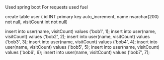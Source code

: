 Used spring boot
For requests used fuel

create table user (
id INT primary key auto_increment,
name nvarchar(200) not null,
visitCount int not null)

insert into user(name, visitCount) values ('bob1', 1);
insert into user(name, visitCount) values ('bob2', 2);
insert into user(name, visitCount) values ('bob3', 3);
insert into user(name, visitCount) values ('bob4', 4);
insert into user(name, visitCount) values ('bob5', 5);
insert into user(name, visitCount) values ('bob6', 6);
insert into user(name, visitCount) values ('bob7', 7);
